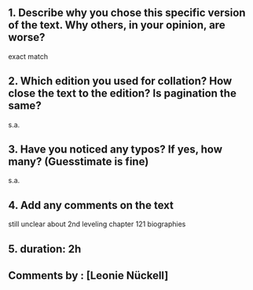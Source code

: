 ## 1. Describe why you chose this specific version of the text. Why others, in your opinion, are worse?

exact match
## 2. Which edition you used for collation? How close the text to the edition? Is pagination the same?

s.a.
## 3. Have you noticed any typos? If yes, how many? (Guesstimate is fine)

s.a.
## 4. Add any comments on the text

still unclear about 2nd leveling chapter
121 biographies
## 5. duration: 2h

## Comments by : [Leonie Nückell]
